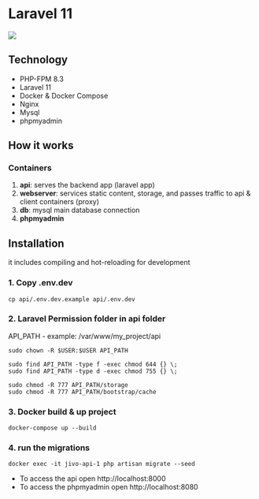 # Laravel 11
[![](https://img.shields.io/badge/Laravel-v11-ff2e21?style=flat)](https://laravel.com)

## Technology
- PHP-FPM 8.3
- Laravel 11
- Docker & Docker Compose
- Nginx
- Mysql
- phpmyadmin

## How it works
### Containers
1) **api**: serves the backend app (laravel app)
2) **webserver**: services static content, storage, and passes traffic to api & client containers (proxy)
3) **db**: mysql main database connection
4) **phpmyadmin**

## Installation
it includes compiling and hot-reloading for development

### 1. Copy .env.dev
```
cp api/.env.dev.example api/.env.dev
```

### 2. Laravel Permission folder in api folder
API_PATH - example: /var/www/my_project/api
```
sudo chown -R $USER:$USER API_PATH

sudo find API_PATH -type f -exec chmod 644 {} \;  
sudo find API_PATH -type d -exec chmod 755 {} \;

sudo chmod -R 777 API_PATH/storage 
sudo chmod -R 777 API_PATH/bootstrap/cache
```
### 3. Docker build & up project
```
docker-compose up --build
```
### 4. run the migrations
```
docker exec -it jivo-api-1 php artisan migrate --seed
```
- To access the api open http://localhost:8000
- To access the phpmyadmin open http://localhost:8080
